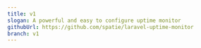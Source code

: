 ```yaml
---
title: v1
slogan: A powerful and easy to configure uptime monitor
githubUrl: https://github.com/spatie/laravel-uptime-monitor
branch: v1
---
```

